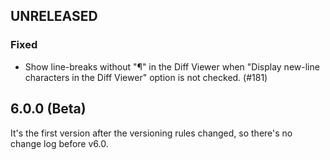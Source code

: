 ## UNRELEASED

### Fixed
- Show line-breaks without "¶" in the Diff Viewer when "Display new-line characters in the Diff Viewer" option is not checked. (#181)

## 6.0.0 (Beta)

It's the first version after the versioning rules changed, so there's no change log before v6.0.
